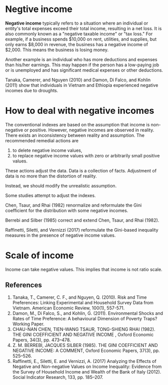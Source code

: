 # Negtive income

**Negative income** typically refers to a situation where an individual or entity's total expenses exceed their total income, resulting in a net loss.
It is also commonly known as a "negative taxable income" or "tax loss."
For example, if a business spends $10,000 on rent, utilities, and supplies, but only earns $8,000 in revenue, the business has a negative income of $2,000.
This means the business is losing money.

Another example is an individual who has more deductions and expenses than his/her earnings.
This may happen if the person has a low-paying job or is unemployed and has significant medical expenses or other deductions.

Tanaka, Camerer, and Nguyen (2010) and Damon, Di Falco, and Kohlin (2011) show that individuals in Vietnam and Ethiopia experienced negative incomes due to droughts.

# How to deal with negative incomes

The conventional indexes are based on the assumption that income is non-negative or positive.
However, negative incomes are observed in reality.
There exists an inconsistency between reality and assumption.
The recommended remedial actions are

1. to delete negative income values,
2. to replace negative income values with zero or arbitrarily small positive values.

These actions adjust the data.
Data is a collection of facts.
Adjustment of data is no more than the distortion of reality.

Instead, we should modify the unrealistic assumption.

Some studies attempt to adjust the indexes.

Chen, Tsaur, and Rhai (1982) renormalize and reformulate the Gini coefficient for the distribution with some negative incomes.

Berrebi and Silber (1985) correct and extend Chen, Tsaur, and Rhai (1982).

Raffinetti, Siletti, and Vernizzi (2017) reformulate the Gini-based inequality measures in the presence of negative income values.

# Scale of income

Income can take negative values.
This implies that income is not ratio scale.




## References

1. Tanaka, T., Camerer, C. F., and Nguyen, Q. (2010). Risk and Time Preferences: Linking Experimental and Household Survey Data from Vietnam. American Economic Review, 100(1), 557-571.
2. Damon, M., Di Falco, S., and Kohlin, G. (2011). Environmental Shocks and Rates of Time Preference: A behavioural Dimension of Poverty Traps? Working Paper.
3. CHAU-NAN CHEN, TIEN-WANG TSAUR, TONG-SHIENG RHAI (1982). THE GINI COEFFICIENT AND NEGATIVE INCOME , Oxford Economic Papers, 34(3), pp. 473–478.
4. Z. M. BERREBI, JACQUES SILBER (1985). THE GINI COEFFICIENT AND NEGATIVE INCOME: A COMMENT, Oxford Economic Papers, 37(3), pp. 525–526.
5. Raffinetti, E., Siletti, E. and Vernizzi, A. (2017) Analyzing the Effects of Negative and Non-negative Values on Income Inequality: Evidence from the Survey of Household Income and Wealth of the Bank of Italy (2012). Social Indicator Research, 133, pp. 185–207.
